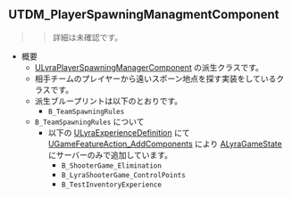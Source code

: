 ## UTDM_PlayerSpawningManagmentComponent

>> 詳細は未確認です。

* 概要
	* [ULyraPlayerSpawningManagerComponent] の派生クラスです。
	* 相手チームのプレイヤーから遠いスポーン地点を探す実装をしているクラスです。
	* 派生ブループリントは以下のとおりです。
		* `B_TeamSpawningRules`
	* `B_TeamSpawningRules` について
		* 以下の [ULyraExperienceDefinition] にて [UGameFeatureAction_AddComponents] により [ALyraGameState] にサーバーのみで追加しています。
			* `B_ShooterGame_Elimination`
			* `B_LyraShooterGame_ControlPoints`
			* `B_TestInventoryExperience`


<!--- ページ内のリンク --->

<!--- 自前の画像へのリンク --->

<!--- generated --->
[ULyraPlayerSpawningManagerComponent]: ../../Lyra/Etc/ULyraPlayerSpawningManagerComponent.md#ulyraplayerspawningmanagercomponent
[ULyraExperienceDefinition]: ../../Lyra/Experience/ULyraExperienceDefinition.md#ulyraexperiencedefinition
[ALyraGameState]: ../../Lyra/GameplayFramework/ALyraGameState.md#alyragamestate
[UGameFeatureAction_AddComponents]: ../../UE/GameFeature/UGameFeatureAction_AddComponents.md#ugamefeatureactionaddcomponents
